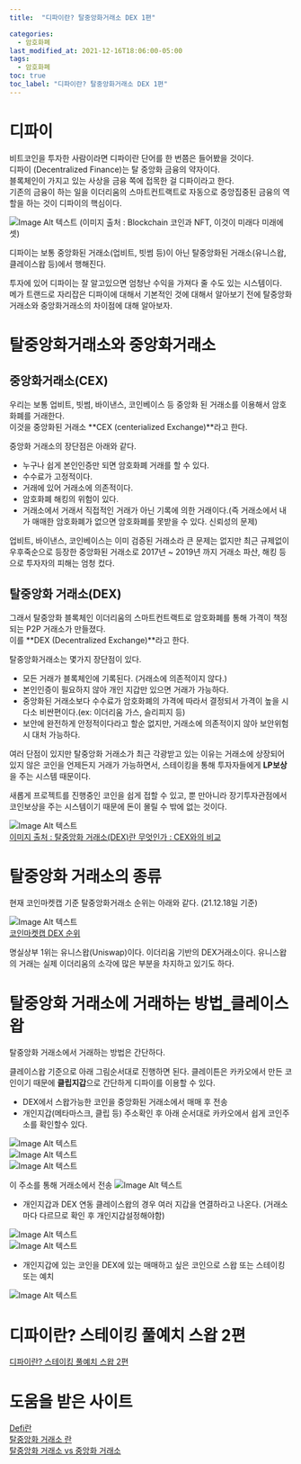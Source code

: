 ```yaml
---
title:  "디파이란? 탈중앙화거래소 DEX 1편"

categories:
  - 암호화폐
last_modified_at: 2021-12-16T18:06:00-05:00
tags:
  - 암호화폐
toc: true
toc_label: "디파이란? 탈중앙화거래소 DEX 1편"
---
```


# 디파이
비트코인을 투자한 사람이라면 디파이란 단어를 한 번쯤은 들어봤을 것이다. <br>
디파이 (Decentralized Finance)는 탈 중앙화 금융의 약자이다. <br> 블록체인이 가지고 있는 사상을 금융 쪽에 접목한 걸 디파이라고 한다.<br>
기존의 금융이 하는 일을 이더리움의 스마트컨트랙트로 자동으로 중앙집중된 금융의 역할을 하는 것이 디파이의 핵심이다.<br>

![Image Alt 텍스트](/assets/img/crypto/defi.png) 
(이미지 출처 : Blockchain 코인과 NFT, 이것이 미래다 미래에셋)

디파이는 보통 중앙화된 거래소(업비트, 빗썸 등)이 아닌 탈중앙화된 거래소(유니스왑, 클레이스왑 등)에서 행해진다.<br>

투자에 있어 디파이는 잘 알고있으면 엄청난 수익을 가져다 줄 수도 있는 시스템이다.<br>
메가 트랜드로 자리잡은 디파이에 대해서 기본적인 것에 대해서 알아보기 전에 탈중앙화거래소와 중앙화거래소의 차이점에 대해 알아보자.

# 탈중앙화거래소와 중앙화거래소
## 중앙화거래소(CEX)
우리는 보통 업비트, 빗썸, 바이낸스, 코인베이스 등 중앙화 된 거래소를 이용해서 암호화폐를 거래한다.<br>
이것을 중앙화된 거래소 **CEX (centerialized Exchange)**라고 한다. 

중앙화 거래소의 장단점은 아래와 같다. <br>
- 누구나 쉽게 본인인증만 되면 암호화폐 거래를 할 수 있다.
- 수수료가 고정적이다.
- 거래에 있어 거래소에 의존적이다.
- 암호화폐 해킹의 위험이 있다.
- 거래소에서 거래서 직접적인 거래가 아닌 기록에 의한 거래이다.(즉 거래소에서 내가 매매한 암호화폐가 없으면 암호화폐를 못받을 수 있다. 신뢰성의 문제)

업비트, 바이낸스, 코인베이스는 이미 검증된 거래소라 큰 문제는 없지만 최근 규제없이 우후죽순으로 등장한 중앙화된 거래소로 2017년 ~ 2019년 까지 거래소 파산, 해킹 등으로 투자자의 피해는 엄청 컸다.


## 탈중앙화 거래소(DEX)
그래서 탈중앙화 블록체인 이더리움의 스마트컨트랙트로 암호화폐를 통해 가격이 책정되는 P2P 거래소가 만들졌다. <br> 
이를 **DEX (Decentralized Exchange)**라고 한다.<br>

탈중앙화거래소는 몇가지 장단점이 있다.
- 모든 거래가 블록체인에 기록된다. (거래소에 의존적이지 않다.)
- 본인인증이 필요하지 않아 개인 지갑만 있으면 거래가 가능하다.
- 중앙화된 거래소보다 수수료가 암호화폐의 가격에 따라서 결정되서 가격이 높을 시 다소 비싼편이다.(ex: 이더리움 가스, 슬리피지 등)
- 보안에 완전하게 안정적이다라고 할순 없지만, 거래소에 의존적이지 않아 보안위험 시 대처 가능하다.

여러 단점이 있지만 탈중앙화 거래소가 최근 각광받고 있는 이유는 거래소에 상장되어 있지 않은 코인을 언제든지 거래가 가능하면서, 스테이킹을 통해 투자자들에게 **LP보상**을 주는 시스템 때문이다.<br>

새롭게 프로젝트를 진행중인 코인을 쉽게 접할 수 있고, 뿐 만아니라 장기투자관점에서 코인보상을 주는 시스템이기 때문에 돈이 몰릴 수 밖에 없는 것이다.

![Image Alt 텍스트](/assets/img/crypto/cex_dex.jpeg) <br>
[이미지 출처 : 탈중앙화 거래소(DEX)란 무엇인가 : CEX와의 비교](https://phemex.com/ko/academy/what-are-decentralized-exchanges-dexs)

# 탈중앙화 거래소의 종류
현재 코인마켓캡 기준 탈중앙화거래소 순위는 아래와 같다. (21.12.18일 기준)

![Image Alt 텍스트](/assets/img/crypto/dex_coinmarketcap.png) <br>
[코인마켓캡 DEX 순위](https://phemex.com/ko/academy/what-are-decentralized-exchanges-dexs)

명실상부 1위는 유니스왑(Uniswap)이다. 이더리움 기반의 DEX거래소이다. 유니스왑의 거래는 실제 이더리움의 소각에 많은 부분을 차지하고 있기도 하다.

# 탈중앙화 거래소에 거래하는 방법_클레이스왑
탈중앙화 거래소에서 거래하는 방법은 간단하다.<br>


클레이스왑 기준으로 아래 그림순서대로 진행하면 된다. 클레이튼은 카카오에서 만든 코인이기 때문에 **클립지갑**으로 간단하게 디파이를 이용할 수 있다. <br>

- DEX에서 스왑가능한 코인을 중앙화된 거래소에서 매매 후 전송
- 개인지갑(메타마스크, 클립 등) 주소확인 후 아래 순서대로 카카오에서 쉽게 코인주소를 확인할수 있다.

![Image Alt 텍스트](/assets/img/crypto/clip_1.PNG) <br>
![Image Alt 텍스트](/assets/img/crypto/clip_2.PNG) <br>
![Image Alt 텍스트](/assets/img/crypto/clip_3.PNG) <br>

이 주소를 통해 거래소에서 전송
![Image Alt 텍스트](/assets/img/crypto/klay_bithumb.PNG) <br>

- 개인지갑과 DEX 연동
클레이스왑의 경우 여러 지갑을 연결하라고 나온다. (거래소마다 다르므로 확인 후 개인지갑설정해야함)

![Image Alt 텍스트](/assets/img/crypto/klayswap_1.jpeg) <br>
![Image Alt 텍스트](/assets/img/crypto/klayswap_2.jpeg) <br>


- 개인지갑에 있는 코인을 DEX에 있는 매매하고 싶은 코인으로 스왑 또는 스테이킹 또는 예치

![Image Alt 텍스트](/assets/img/crypto/klayswap_3.jpeg) <br>

# 디파이란? 스테이킹 풀예치 스왑 2편 
[디파이란? 스테이킹 풀예치 스왑 2편](https://drhot552.github.io/%EC%95%94%ED%98%B8%ED%99%94%ED%8F%90/%EB%94%94%ED%8C%8C%EC%9D%B4%EB%9E%80-%EC%8A%A4%ED%85%8C%EC%9D%B4%ED%82%B9-%ED%92%80%EC%98%88%EC%B9%98-%EC%8A%A4%EC%99%91-2%ED%8E%B8/)

# 도움을 받은 사이트
[Defi란](https://luniverse.io/2021/03/31/what-is-defi/?lang=ko)<br>
[탈중앙화 거래소 란](https://www.cointrend.kr/%ED%83%88-%EC%A4%91%EC%95%99%ED%99%94-%EA%B1%B0%EB%9E%98%EC%86%8C-dex-%EB%9E%80/)<br>
[탈중앙화 거래소 vs 중앙화 거래소](https://steemit.com/coinkorea/@bbkang/vs)
